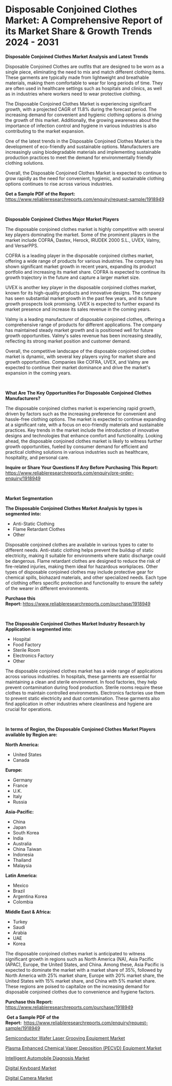 <p><h1>Disposable Conjoined Clothes Market: A Comprehensive Report of its Market Share & Growth Trends 2024 - 2031</h1></p><p><strong>Disposable Conjoined Clothes Market Analysis and Latest Trends</strong></p>
<p><p>Disposable Conjoined Clothes are outfits that are designed to be worn as a single piece, eliminating the need to mix and match different clothing items. These garments are typically made from lightweight and breathable materials, making them comfortable to wear for long periods of time. They are often used in healthcare settings such as hospitals and clinics, as well as in industries where workers need to wear protective clothing.</p><p>The Disposable Conjoined Clothes Market is experiencing significant growth, with a projected CAGR of 11.8% during the forecast period. The increasing demand for convenient and hygienic clothing options is driving the growth of this market. Additionally, the growing awareness about the importance of infection control and hygiene in various industries is also contributing to the market expansion.</p><p>One of the latest trends in the Disposable Conjoined Clothes Market is the development of eco-friendly and sustainable options. Manufacturers are increasingly using biodegradable materials and implementing sustainable production practices to meet the demand for environmentally friendly clothing solutions.</p><p>Overall, the Disposable Conjoined Clothes Market is expected to continue to grow rapidly as the need for convenient, hygienic, and sustainable clothing options continues to rise across various industries.</p></p>
<p><strong>Get a Sample PDF of the Report:&nbsp;</strong> <a href="https://www.reliableresearchreports.com/enquiry/request-sample/1918949">https://www.reliableresearchreports.com/enquiry/request-sample/1918949</a></p>
<p>&nbsp;</p>
<p><strong>Disposable Conjoined Clothes Major Market Players</strong></p>
<p><p>The disposable conjoined clothes market is highly competitive with several key players dominating the market. Some of the prominent players in the market include COFRA, Dastex, Herock, IRUDEK 2000 S.L., UVEX, Valmy, and VersarPPS.</p><p>COFRA is a leading player in the disposable conjoined clothes market, offering a wide range of products for various industries. The company has shown significant market growth in recent years, expanding its product portfolio and increasing its market share. COFRA is expected to continue its growth trajectory in the future and capture a larger market size.</p><p>UVEX is another key player in the disposable conjoined clothes market, known for its high-quality products and innovative designs. The company has seen substantial market growth in the past few years, and its future growth prospects look promising. UVEX is expected to further expand its market presence and increase its sales revenue in the coming years.</p><p>Valmy is a leading manufacturer of disposable conjoined clothes, offering a comprehensive range of products for different applications. The company has maintained steady market growth and is positioned well for future growth opportunities. Valmy's sales revenue has been increasing steadily, reflecting its strong market position and customer demand.</p><p>Overall, the competitive landscape of the disposable conjoined clothes market is dynamic, with several key players vying for market share and growth opportunities. Companies like COFRA, UVEX, and Valmy are expected to continue their market dominance and drive the market's expansion in the coming years.</p></p>
<p>&nbsp;</p>
<p><strong>What Are The Key Opportunities For Disposable Conjoined Clothes Manufacturers?</strong></p>
<p><p>The disposable conjoined clothes market is experiencing rapid growth, driven by factors such as the increasing preference for convenient and hassle-free clothing options. The market is expected to continue expanding at a significant rate, with a focus on eco-friendly materials and sustainable practices. Key trends in the market include the introduction of innovative designs and technologies that enhance comfort and functionality. Looking ahead, the disposable conjoined clothes market is likely to witness further growth opportunities, fueled by consumer demand for efficient and practical clothing solutions in various industries such as healthcare, hospitality, and personal care.</p></p>
<p><strong>Inquire or Share Your Questions If Any Before Purchasing This Report:</strong> <a href="https://www.reliableresearchreports.com/enquiry/pre-order-enquiry/1918949">https://www.reliableresearchreports.com/enquiry/pre-order-enquiry/1918949</a></p>
<p>&nbsp;</p>
<p><strong>Market Segmentation</strong></p>
<p><strong>The Disposable Conjoined Clothes Market Analysis by types is segmented into:</strong></p>
<p><ul><li>Anti-Static Clothing</li><li>Flame Retardant Clothes</li><li>Other</li></ul></p>
<p><p>Disposable conjoined clothes are available in various types to cater to different needs. Anti-static clothing helps prevent the buildup of static electricity, making it suitable for environments where static discharge could be dangerous. Flame retardant clothes are designed to reduce the risk of fire-related injuries, making them ideal for hazardous workplaces. Other types of disposable conjoined clothes may include protective gear for chemical spills, biohazard materials, and other specialized needs. Each type of clothing offers specific protection and functionality to ensure the safety of the wearer in different environments.</p></p>
<p><strong>Purchase this Report:&nbsp;</strong><a href="https://www.reliableresearchreports.com/purchase/1918949">https://www.reliableresearchreports.com/purchase/1918949</a></p>
<p>&nbsp;</p>
<p><strong>The Disposable Conjoined Clothes Market Industry Research by Application is segmented into:</strong></p>
<p><ul><li>Hospital</li><li>Food Factory</li><li>Sterile Room</li><li>Electronics Factory</li><li>Other</li></ul></p>
<p><p>The disposable conjoined clothes market has a wide range of applications across various industries. In hospitals, these garments are essential for maintaining a clean and sterile environment. In food factories, they help prevent contamination during food production. Sterile rooms require these clothes to maintain controlled environments. Electronics factories use them to prevent static electricity and dust contamination. These garments also find application in other industries where cleanliness and hygiene are crucial for operations.</p></p>
<p>&nbsp;</p>
<p><strong>In terms of Region, the Disposable Conjoined Clothes Market Players available by Region are:</strong></p>
<p>
    <p> <strong> North America: </strong>
        <ul>
            <li>United States</li>
            <li>Canada</li>
        </ul>
        </p> 
    <p> <strong> Europe: </strong>
        <ul>
            <li>Germany</li>
            <li>France</li>
            <li>U.K.</li>
            <li>Italy</li>
            <li>Russia</li>
        </ul>
        </p> 
    <p> <strong> Asia-Pacific: </strong>
        <ul>
            <li>China</li>
            <li>Japan</li>
            <li>South Korea</li>
            <li>India</li>
            <li>Australia</li>
            <li>China Taiwan</li>
            <li>Indonesia</li>
            <li>Thailand</li>
            <li>Malaysia</li>
        </ul>
        </p> 
    <p> <strong> Latin America: </strong>
        <ul>
            <li>Mexico</li>
            <li>Brazil</li>
            <li>Argentina Korea</li>
            <li>Colombia</li>
        </ul>
        </p> 
    <p> <strong> Middle East & Africa: </strong>
        <ul>
            <li>Turkey</li>
            <li>Saudi</li>
            <li>Arabia</li>
            <li>UAE</li>
            <li>Korea</li>
        </ul>
    </p>
    </p>
<p><p>The disposable conjoined clothes market is anticipated to witness significant growth in regions such as North America (NA), Asia Pacific (APAC), Europe, the United States, and China. Among these, Asia Pacific is expected to dominate the market with a market share of 35%, followed by North America with 25% market share, Europe with 20% market share, the United States with 15% market share, and China with 5% market share. These regions are poised to capitalize on the increasing demand for disposable conjoined clothes due to convenience and hygiene factors.</p></p>
<p><strong>Purchase this Report: </strong><a href="https://www.reliableresearchreports.com/purchase/1918949">https://www.reliableresearchreports.com/purchase/1918949</a></p>
<p>&nbsp;<strong>Get a Sample PDF of the Report:&nbsp;&nbsp;</strong><a href="https://www.reliableresearchreports.com/enquiry/request-sample/1918949">https://www.reliableresearchreports.com/enquiry/request-sample/1918949</a></p>
<p><strong></strong></p>
<p><p><a href="https://three-jumbo-f6d.notion.site/Semiconductor-Wafer-Laser-Grooving-Equipment-Market-Research-Report-Provides-Critical-Insights-that--4f987543f66749bcb2ba46a1a7cdd4b4">Semiconductor Wafer Laser Grooving Equipment Market</a></p><p><a href="https://noble-drawer-34c.notion.site/Plasma-Enhanced-Chemical-Vaper-Deposition-PECVD-Equipment-Market-Offer-Valuable-Insights-into-Mark-ee8914a5f09141aeb6fb6c68547e129f">Plasma Enhanced Chemical Vaper Deposition (PECVD) Equipment Market</a></p><p><a href="https://iodized-pantydraco-05c.notion.site/Intelligent-Automobile-Diagnosis-Market-Size-Share-Trends-Analysis-Report-By-Application-Regiona-3a1d41227e3c4eb4867abb71e6891160">Intelligent Automobile Diagnosis Market</a></p><p><a href="https://view.publitas.com/reportprime-1/digital-keyboard-market-size-global-industry-overview-market-segmentation-and-forecast-2024-to-2031/">Digital Keyboard Market</a></p><p><a href="https://view.publitas.com/reportprime-1/digital-camera-market-offers-provide-insightful-data-for-the-time-period-from-2024-to-2031-and-also-provide-analysis-based-on-application-type-and-region/">Digital Camera Market</a></p></p>